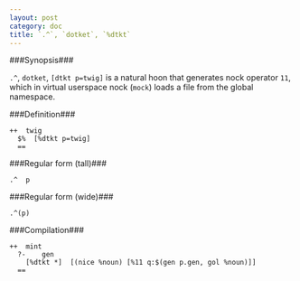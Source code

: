 ```yaml
---
layout: post
category: doc
title: `.^`, `dotket`, `%dtkt`
---
```


###Synopsis###

`.^`, `dotket`, `[dtkt p=twig]` is a natural hoon that generates
nock operator `11`, which in virtual userspace nock (`mock`)
loads a file from the global namespace.

###Definition###

    ++  twig  
      $%  [%dtkt p=twig]
      ==

###Regular form (tall)###

    .^  p

###Regular form (wide)###

    .^(p)

###Compilation###
   
    ++  mint
      ?-    gen
        [%dtkt *]  [(nice %noun) [%11 q:$(gen p.gen, gol %noun)]]
      ==

